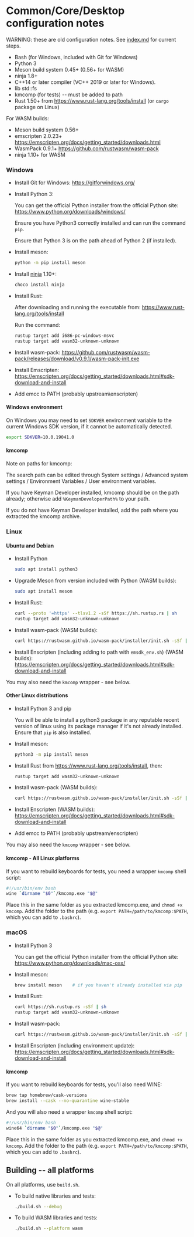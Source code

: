 # Common/Core/Desktop configuration notes

WARNING: these are old configuration notes. See [index.md](../index.md) for current steps.

- Bash (for Windows, included with Git for Windows)
- Python 3
- Meson build system 0.45+ (0.56+ for WASM)
- ninja 1.8+
- C++14 or later compiler (VC++ 2019 or later for Windows).
- lib std::fs
- kmcomp (for tests) -- must be added to path
- Rust 1.50+ from <https://www.rust-lang.org/tools/install> (or `cargo` package on Linux)

For WASM builds:
- Meson build system 0.56+
- emscripten 2.0.23+ <https://emscripten.org/docs/getting_started/downloads.html>
- WasmPack 0.9.1+ <https://github.com/rustwasm/wasm-pack>
- ninja 1.10+ for WASM

### Windows

* Install Git for Windows: <https://gitforwindows.org/>

* Install Python 3:

  You can get the official Python installer from the official Python site:
  <https://www.python.org/downloads/windows/>

  Ensure you have Python3 correctly installed and can run the command `pip`.

  Ensure that Python 3 is on the path ahead of Python 2 (if installed).

* Install meson:

  ```bash
  python -m pip install meson
  ```

* Install [ninja](https://ninja-build.org/) 1.10+:

  ```bash
  choco install ninja
  ```

* Install Rust:

  After downloading and running the executable from:
  <https://www.rust-lang.org/tools/install>

  Run the command:

  ```bash
  rustup target add i686-pc-windows-msvc
  rustup target add wasm32-unknown-unknown
  ```

* Install wasm-pack:
  <https://github.com/rustwasm/wasm-pack/releases/download/v0.9.1/wasm-pack-init.exe>

* Install Emscripten:
  <https://emscripten.org/docs/getting_started/downloads.html#sdk-download-and-install>

* Add emcc to PATH (probably upstream\enscripten)

#### Windows environment

On Windows you may need to set `SDKVER` environment variable to the current
Windows SDK version, if it cannot be automatically detected.

```bash
export SDKVER=10.0.19041.0
```

#### kmcomp

Note on paths for kmcomp:

The search path can be edited through System settings / Advanced system settings
/ Environment Variables / User environment variables.

If you have Keyman Developer installed, kmcomp should be on the path already;
otherwise add `%KeymanDeveloperPath%` to your path.

If you do not have Keyman Developer installed, add the path where you extracted
the kmcomp archive.

### Linux

#### Ubuntu and Debian

* Install Python

  ```bash
  sudo apt install python3
  ```

* Upgrade Meson from version included with Python (WASM builds):

  ```bash
  sudo apt install meson
  ```

* Install Rust:

  ```bash
  curl --proto '=https' --tlsv1.2 -sSf https://sh.rustup.rs | sh
  rustup target add wasm32-unknown-unknown
  ```

* Install wasm-pack (WASM builds):

  ```bash
  curl https://rustwasm.github.io/wasm-pack/installer/init.sh -sSf | sh
  ```

* Install Enscripten (including adding to path with `emsdk_env.sh`)  (WASM builds):
  <https://emscripten.org/docs/getting_started/downloads.html#sdk-download-and-install>

You may also need the `kmcomp` wrapper - see below.

#### Other Linux distributions

* Install Python 3 and pip

  You will be able to install a python3 package in any reputable recent version of
  linux using its package manager if it's not already installed. Ensure that `pip`
  is also installed.

* Install meson:

  ```bash
  python3 -m pip install meson
  ```

* Install Rust from <https://www.rust-lang.org/tools/install>, then:

  ```bash
  rustup target add wasm32-unknown-unknown
  ```

* Install wasm-pack (WASM builds):

  ```bash
  curl https://rustwasm.github.io/wasm-pack/installer/init.sh -sSf | sh
  ```

* Install Enscripten (WASM builds):
  <https://emscripten.org/docs/getting_started/downloads.html#sdk-download-and-install>

* Add emcc to PATH (probably upstream/enscripten)

You may also need the `kmcomp` wrapper - see below.

#### kmcomp - All Linux platforms

If you want to rebuild keyboards for tests, you need a wrapper `kmcomp` shell
script:

```bash
#!/usr/bin/env bash
wine `dirname "$0"`/kmcomp.exe "$@"
```

Place this in the same folder as you extracted kmcomp.exe, and
`chmod +x kmcomp`. Add the folder to the path (e.g.
`export PATH=/path/to/kmcomp:$PATH`, which you can add to `.bashrc`).

### macOS

* Install Python 3

  You can get the official Python installer from the official Python site:
  <https://www.python.org/downloads/mac-osx/>

* Install meson:

  ```bash
  brew install meson    # if you haven't already installed via pip
  ```

* Install Rust:

  ```bash
  curl https://sh.rustup.rs -sSf | sh
  rustup target add wasm32-unknown-unknown
  ```

* Install wasm-pack:

  ```bash
  curl https://rustwasm.github.io/wasm-pack/installer/init.sh -sSf | sh
  ```

* Install Enscripten (including environment update):
  <https://emscripten.org/docs/getting_started/downloads.html#sdk-download-and-install>

#### kmcomp

If you want to rebuild keyboards for tests, you'll also need WINE:

```bash
brew tap homebrew/cask-versions
brew install --cask --no-quarantine wine-stable
```

And you will also need a wrapper `kmcomp` shell script:

```bash
#!/usr/bin/env bash
wine64 `dirname "$0"`/kmcomp.exe "$@"
```

Place this in the same folder as you extracted kmcomp.exe, and
`chmod +x kmcomp`. Add the folder to the path (e.g.
`export PATH=/path/to/kmcomp:$PATH`, which you can add to `.bashrc`).

## Building -- all platforms

On all platforms, use `build.sh`.

* To build native libraries and tests:

  ```bash
  ./build.sh --debug
  ```

* To build WASM libraries and tests:

  ```bash
  ./build.sh --platform wasm
  ```